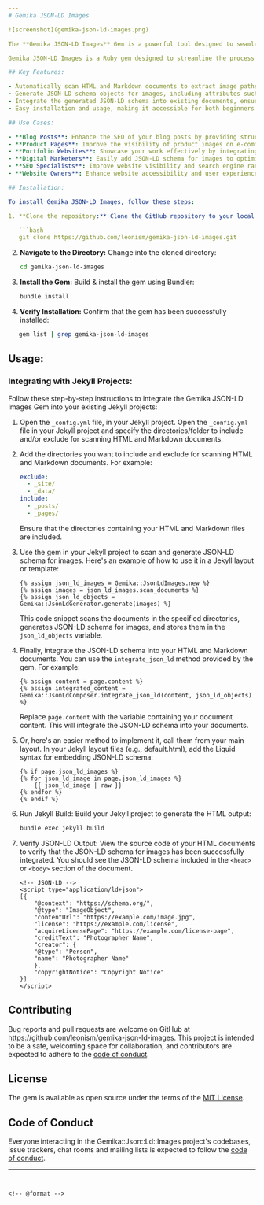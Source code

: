 ```yaml
---
# Gemika JSON-LD Images

![screenshot](gemika-json-ld-images.png)

The **Gemika JSON-LD Images** Gem is a powerful tool designed to seamlessly integrate JSON-LD schema for images into your Jekyll projects. This gem simplifies the process of adding structured data to your website, improving its visibility and accessibility to search engines. Whether you're a digital marketer, SEO specialist, or website owner, this gem offers a convenient solution for enhancing your website's images SEO performance.

Gemika JSON-LD Images is a Ruby gem designed to streamline the process of generating JSON-LD schema for images and integrating them seamlessly into HTML and Markdown documents, particularly in Jekyll projects. With this gem, you can enhance the SEO performance of your website by providing search engines with structured data about the images on your pages.

## Key Features:

- Automatically scan HTML and Markdown documents to extract image paths.
- Generate JSON-LD schema objects for images, including attributes such as content URL, license, creator information, and more.
- Integrate the generated JSON-LD schema into existing documents, ensuring compatibility with Liquid syntax used in Jekyll projects.
- Easy installation and usage, making it accessible for both beginners and experienced developers.

## Use Cases:

- **Blog Posts**: Enhance the SEO of your blog posts by providing structured data for images embedded within them.
- **Product Pages**: Improve the visibility of product images on e-commerce websites by including JSON-LD schema for each image.
- **Portfolio Websites**: Showcase your work effectively by integrating JSON-LD schema for images in your portfolio pages.
- **Digital Marketers**: Easily add JSON-LD schema for images to optimize website content for search engines.
- **SEO Specialists**: Improve website visibility and search engine rankings by providing structured data for images.
- **Website Owners**: Enhance website accessibility and user experience by incorporating JSON-LD schema into Jekyll projects.

## Installation:

To install Gemika JSON-LD Images, follow these steps:

1. **Clone the repository:** Clone the GitHub repository to your local machine using the following command:

   ```bash
   git clone https://github.com/leonism/gemika-json-ld-images.git
   ```

2. **Navigate to the Directory:** Change into the cloned directory:

   ```bash
   cd gemika-json-ld-images
   ```

3. **Install the Gem:** Build & install the gem using Bundler:

   ```bash
   bundle install
   ```

4. **Verify Installation:** Confirm that the gem has been successfully installed:

```bash
   gem list | grep gemika-json-ld-images
```

## Usage:

### Integrating with Jekyll Projects:

Follow these step-by-step instructions to integrate the Gemika JSON-LD Images Gem into your existing Jekyll projects:

1. Open the `_config.yml` file, in your Jekyll project.
Open the `_config.yml` file in your Jekyll project and specify the directories/folder to include and/or exclude for scanning HTML and Markdown documents.

2. Add the directories you want to include and exclude for scanning HTML and Markdown documents. For example:

   ```yaml
   exclude:
     - _site/
     - _data/
   include:
     - _posts/
     - _pages/
   ```

   Ensure that the directories containing your HTML and Markdown files are included.

3. Use the gem in your Jekyll project to scan and generate JSON-LD schema for images. Here's an example of how to use it in a Jekyll layout or template:

   ```liquid
   {% assign json_ld_images = Gemika::JsonLdImages.new %}
   {% assign images = json_ld_images.scan_documents %}
   {% assign json_ld_objects = Gemika::JsonLdGenerator.generate(images) %}
   ```

   This code snippet scans the documents in the specified directories, generates JSON-LD schema for images, and stores them in the `json_ld_objects` variable.

4. Finally, integrate the JSON-LD schema into your HTML and Markdown documents. You can use the `integrate_json_ld` method provided by the gem. For example:

   ```liquid
   {% assign content = page.content %}
   {% assign integrated_content = Gemika::JsonLdComposer.integrate_json_ld(content, json_ld_objects) %}
   ```

   Replace `page.content` with the variable containing your document content. This will integrate the JSON-LD schema into your documents.

5. Or, here's an easier method to implement it, call them from your main layout. In your Jekyll layout files (e.g., default.html), add the Liquid syntax for embedding JSON-LD schema:

    ```liquid
    {% if page.json_ld_images %}
    {% for json_ld_image in page.json_ld_images %}
        {{ json_ld_image | raw }}
    {% endfor %}
    {% endif %}
    ```

6. Run Jekyll Build: Build your Jekyll project to generate the HTML output:

    ```bash
    bundle exec jekyll build
    ```
7. Verify JSON-LD Output: View the source code of your HTML documents to verify that the JSON-LD schema for images has been successfully integrated. You should see the JSON-LD schema included in the `<head>` or `<body>` section of the document.

    ```liquid
    <!-- JSON-LD -->
    <script type="application/ld+json">
    [{
        "@context": "https://schema.org/",
        "@type": "ImageObject",
        "contentUrl": "https://example.com/image.jpg",
        "license": "https://example.com/license",
        "acquireLicensePage": "https://example.com/license-page",
        "creditText": "Photographer Name",
        "creator": {
        "@type": "Person",
        "name": "Photographer Name"
        },
        "copyrightNotice": "Copyright Notice"
    }]
    </script>
    ```

## Contributing

Bug reports and pull requests are welcome on GitHub at https://github.com/leonism/gemika-json-ld-images. This project is intended to be a safe, welcoming space for collaboration, and contributors are expected to adhere to the [code of conduct](https://github.com/leonism/gemika-json-ld-images/blob/main/CODE_OF_CONDUCT.md).

## License

The gem is available as open source under the terms of the [MIT License](https://opensource.org/licenses/MIT).

## Code of Conduct

Everyone interacting in the Gemika::Json::Ld::Images project's codebases, issue trackers, chat rooms and mailing lists is expected to follow the [code of conduct](https://github.com/[USERNAME]/gemika-json-ld-images/blob/main/CODE_OF_CONDUCT.md).


---
```


<!-- @format -->
